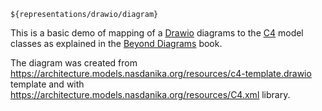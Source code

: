 ```drawio
${representations/drawio/diagram}
```

This is a basic demo of mapping of a [Drawio](https://www.drawio.com/) diagrams to the [C4](https://architecture.models.nasdanika.org/references/eSubpackages/c4/index.html) model classes
as explained in the [Beyond Diagrams](https://leanpub.com/beyond-diagrams) book.

The diagram was created from https://architecture.models.nasdanika.org/resources/c4-template.drawio template and with https://architecture.models.nasdanika.org/resources/C4.xml library.
